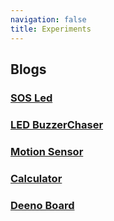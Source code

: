 ```yaml
---
navigation: false
title: Experiments
---
```


## Blogs

### [SOS Led](/experiments/sos-led)

### [LED BuzzerChaser](/experiments/led-buzzerchaser)

### [Motion Sensor](/experiments/motion-sensor)

### [Calculator](/experiments/calculator)

### [Deeno Board](/experiments/deeno-board)